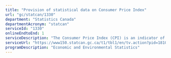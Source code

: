```yaml
---
title: "Provision of statistical data on Consumer Price Index"
url: "gc/statcan/1330"
department: "Statistics Canada"
departmentAcronym: "statcan"
serviceId: "1330"
onlineEndtoEnd: 1
serviceDescription: "The Consumer Price Index (CPI) is an indicator of changes in consumer prices experienced by Canadians. It is obtained by comparing, over time, the cost of a fixed basket of goods and services purchased by consumers. Since the basket contains goods and services of unchanging or equivalent quantity and quality, the index reflects only pure price change. The CPI is widely used as an indicator of the change in the general level of consumer prices or the rate of inflation. The All-items CPI, various aggregate indexes as well as special aggregate indexes are produced and published each month for Canada, the provinces, Whitehorse, and Yellowknife. The All-item CPI and the shelter index are produced and published for sixteen cities. The monthly CPI series for the eight major aggregates and a few special aggregates at the Canada level are also available seasonally adjusted. Each year with the release of the December CPI data in January, annual average indexes are produced for all of the published monthly indexes. Inter-city indexes of price differentials of consumer goods and services are produced and published once a year for eleven cities. In addition to indexes year-over-year and monthly percent changes are disseminated for all published series. Finally, average retail prices for food and other selected items for Canada and average retail gasoline and fuel oil prices for eighteen cities  are estimated and published monthly."
serviceUrl: "https://www150.statcan.gc.ca/t1/tbl1/en/tv.action?pid=1810025601"
programDescription: "Economic and Environmental Statistics"
---
```

